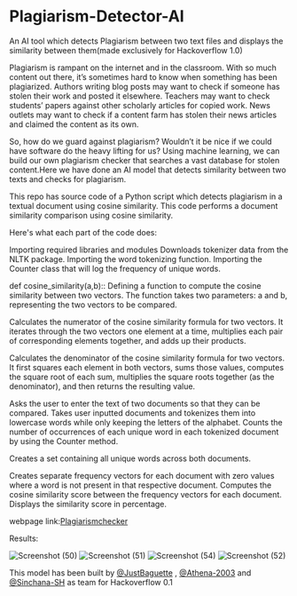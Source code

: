 # Plagiarism-Detector-AI
An AI tool which detects Plagiarism between two text files and displays the similarity between them(made exclusively for Hackoverflow 1.0)

Plagiarism is rampant on the internet and in the classroom. With so much content out there, it’s sometimes hard to know when something has been plagiarized. Authors writing blog posts may want to check if someone has stolen their work and posted it elsewhere. Teachers may want to check students’ papers against other scholarly articles for copied work. News outlets may want to check if a content farm has stolen their news articles and claimed the content as its own.

So, how do we guard against plagiarism? Wouldn’t it be nice if we could have software do the heavy lifting for us? Using machine learning, we can build our own plagiarism checker that searches a vast database for stolen content.Here we have done an AI model that detects similarity between two texts and checks for plagiarism.

This repo has source code of a Python script which detects plagiarism in a textual document using cosine similarity.
This code performs a document similarity comparison using cosine similarity.

Here's what each part of the code does:

 Importing required libraries and modules
 Downloads tokenizer data from the NLTK package.
 Importing the word tokenizing function.
 Importing the Counter class that will log the frequency of unique words.

def cosine_similarity(a,b):: Defining a function to compute the cosine similarity between two vectors. The function takes two parameters: a and b, representing the two vectors to be compared.

 Calculates the numerator of the cosine similarity formula for two vectors. It iterates through the two vectors one element at a time, multiplies each pair of corresponding elements together, and adds up their products.

Calculates the denominator of the cosine similarity formula for two vectors. It first squares each element in both vectors, sums those values, computes the square root of each sum, multiplies the square roots together (as the denominator), and then returns the resulting value.

Asks the user to enter the text of two documents so that they can be compared.
 Takes user inputted documents and tokenizes them into lowercase words while only keeping the letters of the alphabet.
 Counts the number of occurrences of each unique word in each tokenized document by using the Counter method.

Creates a set containing all unique words across both documents.

Creates separate frequency vectors for each document with zero values where a word is not present in that respective document. Computes the cosine similarity score between the frequency vectors for each document.
 Displays the similarity score in percentage.
 
 webpage link:[Plagiarismchecker](http://127.0.0.1:5000/)
 
 Results:
 
 ![Screenshot (50)](https://user-images.githubusercontent.com/116704673/225898747-0d88203c-5b31-4124-8014-aaea65c5dd83.png)
 ![Screenshot (51)](https://user-images.githubusercontent.com/116704673/225898816-2d598f5b-382c-44c9-8bfc-a5dc1c5ea0bf.png)
 ![Screenshot (54)](https://user-images.githubusercontent.com/116704673/225898849-d0d64bb9-f76c-46d4-9f12-e40ab1df3ae8.png)
 ![Screenshot (52)](https://user-images.githubusercontent.com/116704673/225898878-47057d02-2a09-412b-bf7e-661bfdc06f83.png)




 
 This model has been built by [@JustBaguette](https://github.com/JustBaguette) , [@Athena-2003](https://github.com/Athena-2003) and [@Sinchana-SH](https://github.com/Sinchana-SH) as team for Hackoverflow 0.1
